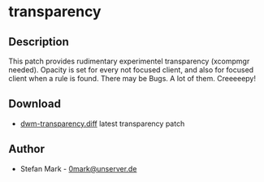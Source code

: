 # transparency

## Description

This patch provides rudimentary experimentel transparency (xcompmgr needed).
Opacity is set for every not focused client, and also for focused client
when a rule is found. There may be Bugs. A lot of them. Creeeeepy!

## Download

 * [dwm-transparency.diff](http://0mark.unserver.de/dwm-sprinkles/export/31/trunk/patches/dwm-transparency.diff) latest transparency patch

## Author

 * Stefan Mark - <0mark@unserver.de>

